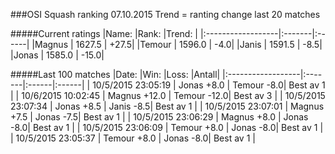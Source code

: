 ###OSI Squash ranking 07.10.2015
Trend = ranting change last 20 matches

#####Current ratings
|Name:              |Rank:   |Trend: |
|:------------------|:-------|:------|
|Magnus             | 1627.5 | +27.5|
|Temour             | 1596.0 | -4.0|
|Janis              | 1591.5 | -8.5|
|Jonas              | 1585.0 | -15.0|

#####Last 100 matches
|Date:              |Win:   |Loss: |Antall| 
|:------------------|:-------|:------|:------|
| 10/5/2015 23:05:19 | Jonas +8.0 | Temour -8.0| Best av 1 |
| 10/6/2015 10:02:45 | Magnus +12.0 | Temour -12.0| Best av 3 |
| 10/5/2015 23:07:34 | Jonas +8.5 | Janis -8.5| Best av 1 |
| 10/5/2015 23:07:01 | Magnus +7.5 | Jonas -7.5| Best av 1 |
| 10/5/2015 23:06:29 | Magnus +8.0 | Jonas -8.0| Best av 1 |
| 10/5/2015 23:06:09 | Temour +8.0 | Jonas -8.0| Best av 1 |
| 10/5/2015 23:05:37 | Temour +8.0 | Jonas -8.0| Best av 1 |

